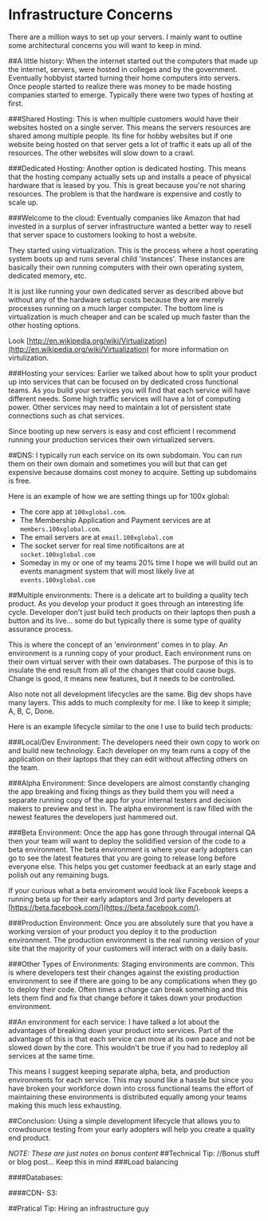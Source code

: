 # Infrastructure Concerns
There are a million ways to set up your servers. I mainly want to outline some architectural concerns you will want to keep in mind.

##A little history:
When the internet started out the computers that made up the internet, servers, were hosted in colleges and by the government. Eventually hobbyist started turning their home computers into servers. Once people started to realize there was money to be made hosting companies started to emerge. Typically there were two types of hosting at first.

###Shared Hosting:
This is when multiple customers would have their websites hosted on a single server. This means the servers resources are shared among multiple people. Its fine for hobby websites but if one website being hosted on that server gets a lot of traffic it eats up all of the resources. The other websites will slow down to a crawl.

###Dedicated Hosting:
Another option is dedicated hosting. This means that the hosting company actually sets up and installs a peace of physical hardware that is leased by you. This is great because you're not sharing resources. The problem is that the hardware is expensive and costly to scale up.

###Welcome to the cloud:
Eventually companies like Amazon that had invested in a surplus of server infrastructure wanted a better way to resell that server space to customers looking to host a website.

They started using virtualization. This is the process where a host operating system boots up and runs several child 'instances'. These instances are basically their own running computers with their own operating system, dedicated memory, etc.

It is just like running your own dedicated server as described above but without any of the hardware setup costs because they are merely processes running on a much larger computer. The bottom line is virtualization is much cheaper and can be scaled up much faster than the other hosting options.

Look [http://en.wikipedia.org/wiki/Virtualization](http://en.wikipedia.org/wiki/Virtualization) for more information on virtulization.

###Hosting your services:
Earlier we talked about how to split your product up into services that can be focused on by dedicated cross functional teams. As you build your services you will find that each service will have different needs. Some high traffic services will have a lot of computing power. Other services may need to maintain a lot of persistent state connections such as chat services.

Since booting up new servers is easy and cost efficient I recommend running your production services their own virtualized servers.

##DNS:
I typically run each service on its own subdomain. You can run them on their own domain and sometimes you will but that can get expensive because domains cost money to acquire. Setting up subdomains is free.

Here is an example of how we are setting things up for 100x global:

* The core app at `100xglobal.com`.
* The Membership Application and Payment services are at `members.100xglobal.com`.
* The email servers are at `email.100xglobal.com`
* The socket server for real time notificaitons are at `socket.100xglobal.com`
* Someday in my or one of my teams 20% time I hope we will build out an events managment system that will most likely live at `events.100xglobal.com`


##Multiple environments:
There is a delicate art to building a quality tech product. As you develop your product it goes through an interesting life cycle. Developer don't just build tech products on their laptops then push a button and its live... some do but typically there is some type of quality assurance process.

This is where the concept of an 'environment' comes in to play. An environment is a running copy of your product. Each environment runs on their own virtual server with their own databases. The purpose of this is to insulate the end result from all of the changes that could cause bugs. Change is good, it means new features, but it needs to be controlled.

Also note not all development lifecycles are the same. Big dev shops have many layers. This adds to much complexity for me. I like to keep it simple; A, B, C, Done.

Here is an example lifecycle similar to the one I use to build tech products:

###Local/Dev Environment:
The developers need their own copy to work on and build new technology. Each developer on my team runs a copy of the application on their laptops that they can edit without affecting others on the team.

###Alpha Environment:
Since developers are almost constantly changing the app breaking and fixing things as they build them you will need a separate running copy of the app for your internal testers and decision makers to preview and test in. The alpha environment is raw filled with the newest features the developers just hammered out.

###Beta Environment:
Once the app has gone through througal internal QA then your team will want to deploy the solidified version of the code to a beta environment. The beta environment is where your early adopters can go to see the latest features that you are going to release long before everyone else. This helps you get customer feedback at an early stage and polish out any remaining bugs.

If your curious what a beta enviroment would look like Facebook keeps a running beta up for their early adaptors and 3rd party developers at [https://beta.facebook.com/](https://beta.facebook.com/).

###Production Environment:
Once you are absolutely sure that you have a working version of your product you deploy it to the production environment. The production environment is the real running version of your site that the majority of your customers will interact with on a daily basis.

###Other Types of Environments:
Staging environments are common. This is where developers test their changes against the existing production environment to see if there are going to be any complications when they go to deploy their code. Often times a change can break something and this lets them find and fix that change before it takes down your production environment.


##An environment for each service:
I have talked a lot about the advantages of breaking down your product into services. Part of the advantage of this is that each service can move at its own pace and not be slowed down by the core. This wouldn't be true if you had to redeploy all services at the same time.

This means I suggest keeping separate alpha, beta, and production environments for each service. This may sound like a hassle but since you have broken your workforce down into cross functional teams the effort of maintaining these environments is distributed equally among your teams making this much less exhausting.


##Conclusion:
Using a simple development lifecycle that allows you to crowdsource testing from your early adopters will help you create a quality end product.







_NOTE: These are just notes on bonus content_
##Technical Tip:
//Bonus stuff or blog post...
Keep this in mind
###Load balancing

####Databases:

####CDN- S3:



##Pratical Tip:
Hiring an infrastructure guy




